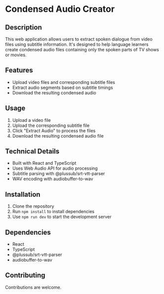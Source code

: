 # Condensed Audio Creator

## Description

This web application allows users to extract spoken dialogue from video files using subtitle information. It's designed to help language learners create condensed audio files containing only the spoken parts of TV shows or movies.

## Features

- Upload video files and corresponding subtitle files
- Extract audio segments based on subtitle timings
- Download the resulting condensed audio

## Usage

1. Upload a video file
2. Upload the corresponding subtitle file
3. Click "Extract Audio" to process the files
4. Download the resulting condensed audio file

## Technical Details

- Built with React and TypeScript
- Uses Web Audio API for audio processing
- Subtitle parsing with @plussub/srt-vtt-parser
- WAV encoding with audiobuffer-to-wav

## Installation

1. Clone the repository
2. Run `npm install` to install dependencies
3. Use `npm run dev` to start the development server

## Dependencies

- React
- TypeScript
- @plussub/srt-vtt-parser
- audiobuffer-to-wav

## Contributing

Contributions are welcome.
